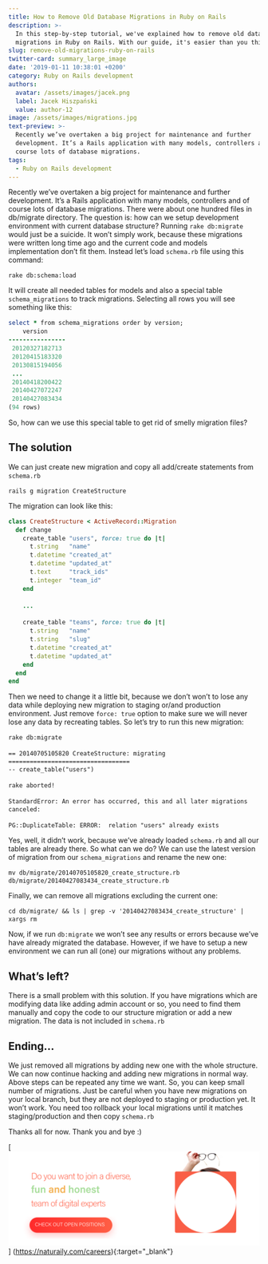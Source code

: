 ```yaml
---
title: How to Remove Old Database Migrations in Ruby on Rails
description: >-
  In this step-by-step tutorial, we've explained how to remove old database
  migrations in Ruby on Rails. With our guide, it's easier than you think!
slug: remove-old-migrations-ruby-on-rails
twitter-card: summary_large_image
date: '2019-01-11 10:38:01 +0200'
category: Ruby on Rails development
authors:
  avatar: /assets/images/jacek.png
  label: Jacek Hiszpański
  value: author-12
image: /assets/images/migrations.jpg
text-preview: >-
  Recently we’ve overtaken a big project for maintenance and further
  development. It’s a Rails application with many models, controllers and of
  course lots of database migrations.
tags:
  - Ruby on Rails development
---
```

Recently we’ve overtaken a big project for maintenance and further development. It’s a Rails application with many models, controllers and of course lots of database migrations. There were about one hundred files in db/migrate directory. The question is: how can we setup development environment with current database structure? Running `rake db:migrate` would just be a suicide. It won’t simply work, because these migrations were written long time ago and the current code and models implementation don’t fit them. Instead let’s load `schema.rb` file using this command:

```console
rake db:schema:load
```

It will create all needed tables for models and also a special table `schema_migrations` to track migrations. Selecting all rows you will see something like this:

```ruby
select * from schema_migrations order by version;
    version
----------------
 20120327182713
 20120415183320
 20130815194056
 ...
 20140418200422
 20140427072247
 20140427083434
(94 rows)
```

So, how can we use this special table to get rid of smelly migration files?

## The solution

We can just create new migration and copy all add/create statements from `schema.rb`

```console
rails g migration CreateStructure
```

The migration can look like this:

```ruby
class CreateStructure < ActiveRecord::Migration
  def change
    create_table "users", force: true do |t|
      t.string   "name"
      t.datetime "created_at"
      t.datetime "updated_at"
      t.text     "track_ids"
      t.integer  "team_id"
    end

    ...

    create_table "teams", force: true do |t|
      t.string   "name"
      t.string   "slug"
      t.datetime "created_at"
      t.datetime "updated_at"
    end
  end
end
```

Then we need to change it a little bit, because we don’t won’t to lose any data while deploying new migration to staging or/and production environment. Just remove `force: true` option to make sure we will never lose any data by recreating tables. So let’s try to run this new migration:

```console
rake db:migrate

== 20140705105820 CreateStructure: migrating ==================================
-- create_table("users")

rake aborted!

StandardError: An error has occurred, this and all later migrations canceled:

PG::DuplicateTable: ERROR:  relation "users" already exists
```

Yes, well, it didn’t work, because we’ve already loaded `schema.rb` and all our tables are already there. So what can we do? We can use the latest version of migration from our `schema_migrations` and rename the new one:

```console
mv db/migrate/20140705105820_create_structure.rb db/migrate/20140427083434_create_structure.rb
```

Finally, we can remove all migrations excluding the current one:

```console
cd db/migrate/ && ls | grep -v '20140427083434_create_structure' | xargs rm
```

Now, if we run `db:migrate` we won’t see any results or errors because we’ve have already migrated the database. However, if we have to setup a new environment we can run all (one) our migrations without any problems.

## What’s left?

There is a small problem with this solution. If you have migrations which are modifying data like adding admin account or so, you need to find them manually and copy the code to our structure migration or add a new migration. The data is not included in `schema.rb`

## Ending…

We just removed all migrations by adding new one with the whole structure. We can now continue hacking and adding new migrations in normal way. Above steps can be repeated any time we want. So, you can keep small number of migrations. Just be careful when you have new migrations on your local branch, but they are not deployed to staging or production yet. It won’t work. You need too rollback your local migrations until it matches staging/production and then copy `schema.rb`

Thanks all for now. Thank you and bye :)

[![Join the team](/assets/images/job-offers_naturaily.png)]
(https://naturaily.com/careers){:target="_blank"}
